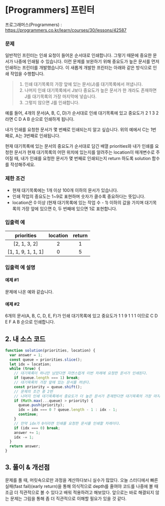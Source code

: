 # [Programmers] 프린터

프로그래머스(Programmers) : https://programmers.co.kr/learn/courses/30/lessons/42587

### 문제

일반적인 프린터는 인쇄 요청이 들어온 순서대로 인쇄합니다. 그렇기 때문에 중요한 문서가 나중에 인쇄될 수 있습니다. 이런 문제를 보완하기 위해 중요도가 높은 문서를 먼저 인쇄하는 프린터를 개발했습니다. 이 새롭게 개발한 프린터는 아래와 같은 방식으로 인쇄 작업을 수행합니다.

> 1.  인쇄 대기목록의 가장 앞에 있는 문서(J)를 대기목록에서 꺼냅니다.
> 2.  나머지 인쇄 대기목록에서 J보다 중요도가 높은 문서가 한 개라도 존재하면 J를 대기목록의 가장 마지막에 넣습니다.
> 3.  그렇지 않으면 J를 인쇄합니다.

예를 들어, 4개의 문서(A, B, C, D)가 순서대로 인쇄 대기목록에 있고 중요도가 2 1 3 2 라면 C D A B 순으로 인쇄하게 됩니다.

내가 인쇄를 요청한 문서가 몇 번째로 인쇄되는지 알고 싶습니다. 위의 예에서 C는 1번째로, A는 3번째로 인쇄됩니다.

현재 대기목록에 있는 문서의 중요도가 순서대로 담긴 배열 priorities와 내가 인쇄를 요청한 문서가 현재 대기목록의 어떤 위치에 있는지를 알려주는 location이 매개변수로 주어질 때, 내가 인쇄를 요청한 문서가 몇 번째로 인쇄되는지 return 하도록 solution 함수를 작성해주세요.

### 제한 조건

- 현재 대기목록에는 1개 이상 100개 이하의 문서가 있습니다.
- 인쇄 작업의 중요도는 1~9로 표현하며 숫자가 클수록 중요하다는 뜻입니다.
- location은 0 이상 (현재 대기목록에 있는 작업 수 - 1) 이하의 값을 가지며 대기목록의 가장 앞에 있으면 0, 두 번째에 있으면 1로 표현합니다.

### 입출력 예

|     priorities     | location | return |
| :----------------: | :------: | :----: |
|    [2, 1, 3, 2]    |    2     |   1    |
| [1, 1, 9, 1, 1, 1] |    0     |   5    |

### 입출력 예 설명

#### 예제 #1

문제에 나온 예와 같습니다.

#### 예제 #2

6개의 문서(A, B, C, D, E, F)가 인쇄 대기목록에 있고 중요도가 1 1 9 1 1 1 이므로 C D E F A B 순으로 인쇄합니다.

## 2. 내 소스 코드

```javascript
function solution(priorities, location) {
  var answer = 1;
  const queue = priorities.slice();
  let idx = location;
  while (true) {
    // 대기목록이 하나만 남았다면 자연스럽게 이번 차례에 요청한 문서가 인쇄된다.
    if (queue.length === 1) break;
    // 대기목록의 가장 앞에 있는 문서를 꺼낸다.
    const priority = queue.shift();
    // 문제의 조건 중 2번
    // 나머지 인쇄 대기목록에서 중요도가 더 높은 문서가 존재한다면 대기목록의 가장 마지막에 넣는다.
    if (Math.max(...queue) > priority) {
      queue.push(priority);
      idx = idx === 0 ? queue.length - 1 : idx - 1;
      continue;
    }
    // 만약 idx가 0이라면 인쇄를 요청한 문서를 인쇄할 차례이다.
    if (idx === 0) break;
    answer += 1;
    idx -= 1;
  }
  return answer;
}
```

## 3. 풀이 & 개선점

문제를 풀 때, 머릿속으로만 과정을 계산하다보니 실수가 많았다. 오늘 스터디에서 빠른 실패(fast fail)(early return)을 통해 의식적으로 depth를 줄여야 코드를 나중에 볼 때 조금 더 직관적으로 볼 수 있다고 배워 적용하려고 해보았다.
앞으로는 바로 해결되지 않는 문제는 그림을 통해 좀 더 직관적으로 이해할 필요가 있을 것 같다.
